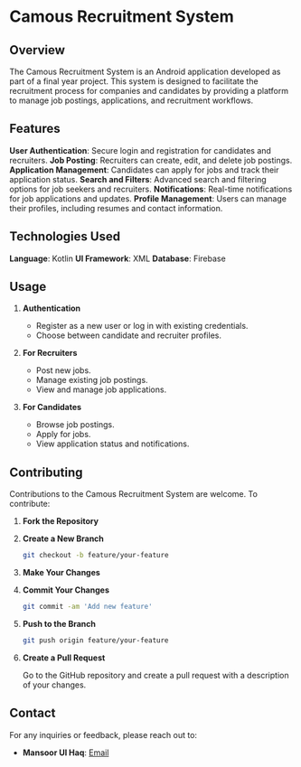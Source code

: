 # Camous Recruitment System

## Overview

The Camous Recruitment System is an Android application developed as part of a final year project. This system is designed to facilitate the recruitment process for companies and candidates by providing a platform to manage job postings, applications, and recruitment workflows.

## Features

 **User Authentication**: Secure login and registration for candidates and recruiters.
 **Job Posting**: Recruiters can create, edit, and delete job postings.
 **Application Management**: Candidates can apply for jobs and track their application status.
 **Search and Filters**: Advanced search and filtering options for job seekers and recruiters.
 **Notifications**: Real-time notifications for job applications and updates.
 **Profile Management**: Users can manage their profiles, including resumes and contact information.

## Technologies Used

 **Language**: Kotlin
 **UI Framework**: XML
 **Database**: Firebase

## Usage

1. **Authentication**
   - Register as a new user or log in with existing credentials.
   - Choose between candidate and recruiter profiles.

2. **For Recruiters**
   - Post new jobs.
   - Manage existing job postings.
   - View and manage job applications.

3. **For Candidates**
   - Browse job postings.
   - Apply for jobs.
   - View application status and notifications.

## Contributing

Contributions to the Camous Recruitment System are welcome. To contribute:

1. **Fork the Repository**

2. **Create a New Branch**

   ```bash
   git checkout -b feature/your-feature
   ```

3. **Make Your Changes**

4. **Commit Your Changes**

   ```bash
   git commit -am 'Add new feature'
   ```

5. **Push to the Branch**

   ```bash
   git push origin feature/your-feature
   ```

6. **Create a Pull Request**

   Go to the GitHub repository and create a pull request with a description of your changes.


## Contact

For any inquiries or feedback, please reach out to:

- **Mansoor Ul Haq**: [Email](mailto:mansoorulhaq@example.com)
